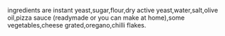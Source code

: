 ingredients are instant yeast,sugar,flour,dry active yeast,water,salt,olive oil,pizza sauce (readymade or you can make at home),some vegetables,cheese grated,oregano,chilli flakes.